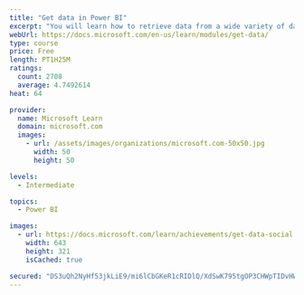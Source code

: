 ```yaml
---
title: "Get data in Power BI"
excerpt: "You will learn how to retrieve data from a wide variety of data sources, including Microsoft Excel, relational databases, and NoSQL data stores. You will also learn how to improve performance while retrieving data."
webUrl: https://docs.microsoft.com/en-us/learn/modules/get-data/
type: course
price: Free
length: PT1H25M
ratings:
  count: 2708
  average: 4.7492614
heat: 64

provider:
  name: Microsoft Learn
  domain: microsoft.com
  images:
    - url: /assets/images/organizations/microsoft.com-50x50.jpg
      width: 50
      height: 50

levels:
  - Intermediate

topics:
  - Power BI

images:
  - url: https://docs.microsoft.com/learn/achievements/get-data-social.png
    width: 643
    height: 321
    isCached: true

secured: "DS3uQh2NyHf53jkLiE9/mi6lCbGKeR1cRIDlQ/XdSwK795tgOP3CHWpTIDvHW+caDDLsYX66DHwk8y3mUD7dlpjZJIBFvBMm+gEbgbVOJGNcP5HQPJB1RiLBlxFzJMJOD5avOrO3HhrGCLCjEYgG/DCbjO1G/XbxPGduFLxKu/J6iCSNEaSUe4l+W2tZw6P19hkxo/BJZ9+tx5XknhVBYW2GYy3iNelV4q2Y10NDQtIbTrJoTjACoA7ISknlk1wHaNwly/X6auyVYK7Amohc4e7+1exLmTHJk4X97tOaKn9arDcctd9wRfRYz9SMgXNs3O7gf/BqWnVLz8xEHlVyYWeNKzWMDKVamj4pSuaG2GfziP6zYfil5ZAo4qjYlKxOKJ3aGs3h5W9Lk8oO5YDvDXbCDhzSlAvzaEo+wT9n4zI=;pQgPKR2bQ5qfDU2iCDI/Jw=="
---
```


